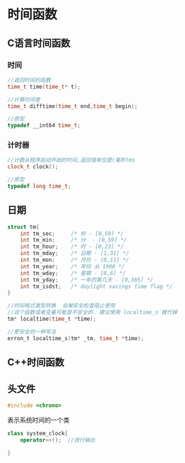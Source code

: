# 时间函数

## C语言时间函数

### 时间

```c
//返回时间的函数
time_t time(time_t* t);

//计算时间差
time_t difftime(time_t end,time_t begin);

//原型
typedef __int64 time_t;
```

### 计时器

```c++
//计数从程序启动开始的时间,返回值单位是(毫秒)ms
clock_t clock();

//原型
typedef long time_t;
```

## 日期

```c
struct tm{
	int tm_sec;     /* 秒 - [0,59] */
    int tm_min;     /* 分  - [0,59] */
    int tm_hour;    /* 时 - [0,23] */
    int tm_mday;    /* 日期 - [1,31] */
    int tm_mon;     /* 月份 - [0,11] */
    int tm_year;    /* 年份 从 1900 */
    int tm_wday;    /* 星期 - [0,6] */
    int tm_yday;    /* 一年的第几天 - [0,365] */
    int tm_isdst;   /* daylight savings time flag */
}
```

```c
//时间格式类型转换  会被安全检查阻止使用
//这个函数或者变量可能是不安全的. 建议使用 localtime_s 替代掉
tm* localtime(time_t *time);

//更安全的一种写法
erron_t localtime_s(tm* _tm, time_t *time);
```



## C++时间函数

## 头文件

```c++
#include <chrono>
```

表示系统时间的一个类

```c++
class system_clock{
	operator<<();  //进行输出
        
}
```



